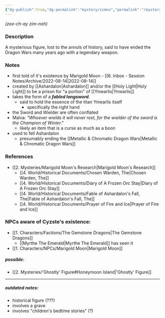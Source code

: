 ```yaml
---
{"dg-publish":true,"dg-permalink":"mystery/zimno","permalink":"/mystery/zimno/","dgHomeLink":true,"dgPassFrontmatter":false}
---
```


*(zee-ch-ay zim-noh)*

### Description
A mysterious figure, lost to the annuls of history, said to have ended the Dragon Wars many years ago with a legendary weapon.

### Notes
- first told of it's existence by Marigold Moon - [[6. Inbox - Session Notes/Archive/2022-08-14|2022-08-14]]
- created by [[Ashardalon|Ashardalon]] and/or the [[Holy Light|Holy Light]] to be a prison for "a portion" of [[Ymearlis|Ymearlis]]
- takes the form of a ***fabled longsword***.
	- said to hold the essence of the titan Ymearlis itself
		- specifically the right hand
- the Sword and Wielder are often conflated
- Malva: *"Whoever  wields it will never rest, for the wielder of the sword is the Champion of Winter."*
	- likely an item that is a curse as much as a boon
- used to fell Ashardalon
	- presumably ending the [[Metallic & Chromatic Dragon Wars|Metallic & Chromatic Dragon Wars]]


### References
- [[2. Mysteries/Marigold Moon's Research|Marigold Moon's Research]]
	- [[4. World/Historical Documents/Chosen Warden, The|Chosen Warden, The]]
	- [[4. World/Historical Documents/Diary of A Frozen Orc Stay|Diary of A Frozen Orc Stay]]
	- [[4. World/Historical Documents/Fable of Ashardalon's Fall, The|Fable of Ashardalon's Fall, The]]
	- [[4. World/Historical Documents/Prayer of Fire and Ice|Prayer of Fire and Ice]]


### NPCs aware of Cyzste's existence:
- [[1. Characters/Factions/The Gemstone Dragons|The Gemstone Dragons]]
	- [[Myrthe The Emerald|Myrthe The Emerald]] has seen it
- [[1. Characters/NPCs/Marigold Moon|Marigold Moon]]

##### possible:
- [[2. Mysteries/'Ghostly' Figure#Honeymoon Island|'Ghostly' Figure]]

---

##### outdated notes:
- historical figure (???)
- involves a grave
- involves "children's bedtime stories" (?)
